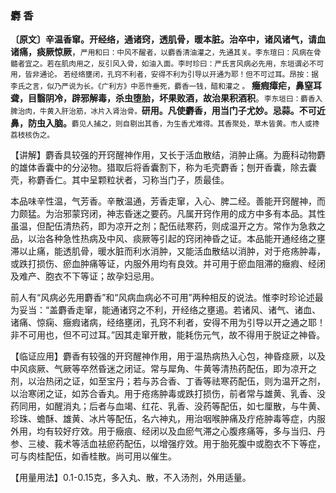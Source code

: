 ### 麝 香

  **〔原文〕辛温香窜。开经络，通诸窍，透肌骨，暖本脏。治卒中，诸风诸气，请血诸痛，痰厥惊厥**，<small>严用和曰：中风不醒者，以麝香清油灌之，先通其关。李东瑄曰：风病在骨髓者宜之。若在肌肉用之，反引风入骨，如油入面。李时珍曰：严氏言风病必先用，东垣谓必不可用，皆非通论。 若经络壅闭，孔窍不利者，安得不利为引导以开通为耶！但不可过耳。昂按：据李氏之言，似乃严说为长。《广利方》中恶忤垂死，麝香一钱，醋和灌之 。</small> **癥瘕瘴疟，鼻窒耳聋，目翳阴冷，辟邪解毒，杀虫堕胎，坏果败酒，故治果积酒积**。<small>李东垣曰：麝香入脾治肉，牛黄入肝治筋，冰片入肾治骨。</small>**研用。凡使麝香，用当门子尤妙。忌蒜。不可近鼻，防虫入脑。**<small>麝见人捕之，则自剔出其香，为生香尤难得。其香聚处，草木皆黄。市人或搀荔枝核伪之。</small>

  【讲解】麝香具较强的开窍醒神作用，又长于活血散结，消肿止痛。为鹿科动物麝的雄体香囊中的分泌物。猎取后将香囊割下，称为毛壳麝香；刨开香囊，除去囊壳，称麝香仁。其中呈颗粒状者，习称当门子，质最佳。

  本品味辛性温，气芳香。辛散温通，芳香走窜，入心、脾二经。善能开窍醒神，而力颇猛。为治邪蒙窍闭，神志昏迷之要药。凡属开窍作用的成方中多有本品。其性虽温，但配伍清热药，即为凉开之剂；配伍祛寒药，则成温开之方。常作为急救之品，以治各种急性热病及中风、痰厥等引起的窍闭神昏之证。本品能开通经络之壅滞以止痛，能透肌骨，暖水脏而利水消肿，又能活血散结以消肿，对于疮疡肿毒，或跌打损伤、瘀血肿痛等证，内服外用均有良效。并可用于瘀血阻滞的癥瘕、经闭及难产、胞衣不下等证；故孕妇忌用。

  前人有“风病必先用麝香”和“风病血病必不可用”两种相反的说法。惟李时珍论述最为妥当：“盖麝香走窜，能通诸窍之不利，开经络之壅遏。若诸风、诸气、诸血、诸痛、惊痫、癥瘕诸病，经络壅闭，孔窍不利者，安得不用为引导以开之通之耶！非不可用也，但不可过耳。”因其走窜开散，能耗伤元气，故不得用于脱证之神昏。

  【临证应用】麝香有较强的开窍醒神作用，用于温热病热入心包，神昏痉厥，以及中风痰厥、气厥等卒然昏迷之闭证。常与犀角、牛黄等清热药配伍，即为凉开之剂，以治热闭之证，如至宝丹；若与苏合香、丁香等祛寒药配伍，则为温开之剂，以治寒闭之证，如苏合香丸。用于疮疡肿毒或跌打损伤，前者常与雄黄、乳香、没药同用，如醒消丸；后者与血竭、红花、乳香、没药等配伍，如七厘散，与牛黄、珍珠、蟾酥、雄黄、冰片等配伍，名六神丸，用治咽喉肿痛及疔疮肿毒等症，内服外用，均有较好疗效。用于癥痕、经闭以及血瘀气滞之心腹疼痛等，多与当归、丹参、三棱、莪术等活血袪瘀药配伍，以增强疗效。用于胎死腹中或胞衣不下等症，可与肉桂配伍，如香桂散。尚可用以催生。

  【用量用法】0.1-0.15克，多入丸、散，不入汤剂，外用适量。
